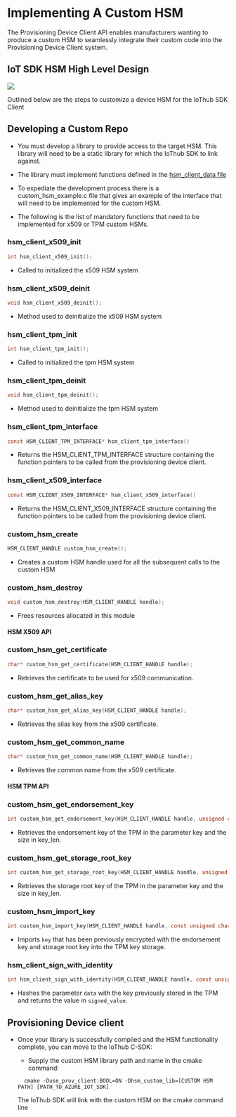 # Implementing A Custom HSM

The Provisioning Device Client API enables manufacturers wanting to produce a custom HSM to seamlessly integrate their custom code into the Provisioning Device Client system.

## IoT SDK HSM High Level Design

![][1]

Outlined below are the steps to customize a device HSM for the IoThub SDK Client

## Developing a Custom Repo

- You must develop a library to provide access to the target HSM.  This library will need to be a static library for which the IoThub SDK to link against.

- The library must implement functions defined in the [hsm_client_data file](https://github.com/Azure/azure-iot-device-auth/blob/master/dps_client/adapters/hsm_client_data.h)

- To expediate the development process there is a custom_hsm_example.c file that gives an example of the interface that will need to be implemented for the custom HSM.

- The following is the list of mandatory functions that need to be implemented for x509 or TPM custom HSMs.

### hsm_client_x509_init

```c
int hsm_client_x509_init();
```

- Called to initialized the x509 HSM system

### hsm_client_x509_deinit

```c
void hsm_client_x509_deinit();
```

- Method used to deinitialize the x509 HSM system

### hsm_client_tpm_init

```c
int hsm_client_tpm_init();
```

- Called to initialized the tpm HSM system

### hsm_client_tpm_deinit

```c
void hsm_client_tpm_deinit();
```

- Method used to deinitialize the tpm HSM system

### hsm_client_tpm_interface

```c
const HSM_CLIENT_TPM_INTERFACE* hsm_client_tpm_interface()
```

- Returns the HSM_CLIENT_TPM_INTERFACE structure containing the function pointers to be called from the provisioning device client.

### hsm_client_x509_interface

```c
const HSM_CLIENT_X509_INTERFACE* hsm_client_x509_interface()
```

- Returns the HSM_CLIENT_X509_INTERFACE structure containing the function pointers to be called from the provisioning device client.

### custom_hsm_create

```C
HSM_CLIENT_HANDLE custom_hsm_create();
```

- Creates a custom HSM handle used for all the subsequent calls to the custom HSM

### custom_hsm_destroy

```C
void custom_hsm_destroy(HSM_CLIENT_HANDLE handle);
```

- Frees resources allocated in this module

#### HSM X509 API

### custom_hsm_get_certificate

```c
char* custom_hsm_get_certificate(HSM_CLIENT_HANDLE handle);
```

- Retrieves the certificate to be used for x509 communication.

### custom_hsm_get_alias_key

```c
char* custom_hsm_get_alias_key(HSM_CLIENT_HANDLE handle);
```

- Retrieves the alias key from the x509 certificate.

### custom_hsm_get_common_name

```c
char* custom_hsm_get_common_name(HSM_CLIENT_HANDLE handle);
```

- Retrieves the common name from the x509 certificate.

#### HSM TPM API

### custom_hsm_get_endorsement_key

```c
int custom_hsm_get_endorsement_key(HSM_CLIENT_HANDLE handle, unsigned char** key, size_t* key_len);
```

- Retrieves the endorsement key of the TPM in the parameter key and the size in key_len.

### custom_hsm_get_storage_root_key

```c
int custom_hsm_get_storage_root_key(HSM_CLIENT_HANDLE handle, unsigned char** key, size_t* key_len);
```

- Retrieves the storage root key of the TPM in the parameter key and the size in key_len.

### custom_hsm_import_key

```c
int custom_hsm_import_key(HSM_CLIENT_HANDLE handle, const unsigned char* key, size_t key_len);
```

- Imports `key` that has been previously encrypted with the endorsement key and storage root key into the TPM key storage.

### hsm_client_sign_with_identity

```c
int hsm_client_sign_with_identity(HSM_CLIENT_HANDLE handle, const unsigned char* data, size_t data_len, unsigned char** signed_value, size_t* signed_len);
```

- Hashes the parameter `data` with the key previously stored in the TPM and returns  the value in `signed_value`.

## Provisioning Device client

- Once your library is successfully compiled and the HSM functionality complete, you can move to the IoThub C-SDK:

  - Supply the custom HSM library path and name in the cmake command:

  ```Shell
    cmake -Duse_prov_client:BOOL=ON -Dhsm_custom_lib=[CUSTOM HSM PATH] [PATH_TO_AZURE_IOT_SDK]
  ```

  The IoThub SDK will link with the custom HSM on the cmake command line

[1]: ./media/client_high_level_diagram.png
